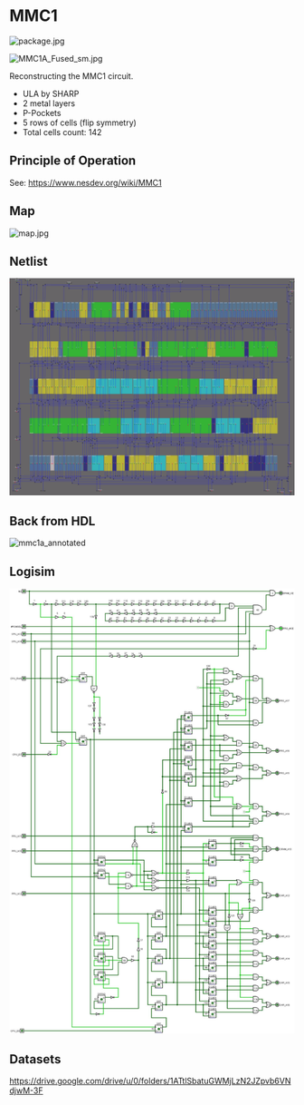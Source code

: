 # MMC1

![package.jpg](imgstore/package.jpg)

![MMC1A_Fused_sm.jpg](imgstore/MMC1A_Fused_sm.jpg)

Reconstructing the MMC1 circuit.

- ULA by SHARP
- 2 metal layers
- P-Pockets
- 5 rows of cells (flip symmetry)
- Total cells count: 142

## Principle of Operation

See: https://www.nesdev.org/wiki/MMC1

## Map

![map.jpg](imgstore/map.jpg)

## Netlist

![netlist](imgstore/netlist.png)

## Back from HDL

![mmc1a_annotated](deroute/mmc1a_annotated.png)

## Logisim

![mmc1_logisim](logisim/mmc1_logisim.jpg)

## Datasets

https://drive.google.com/drive/u/0/folders/1ATtlSbatuGWMjLzN2JZpvb6VNdjwM-3F
